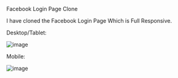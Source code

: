 
Facebook Login Page Clone

I have cloned the Facebook Login Page Which is Full Responsive.

Desktop/Tablet:

![image](https://user-images.githubusercontent.com/107743709/235664182-5240e4ef-3d4e-46e6-900e-6254c382ace9.png)


Mobile:

![image](https://user-images.githubusercontent.com/107743709/235664267-101bd81e-f40e-4d3a-8ba3-e2da8e9ac9fc.png)


